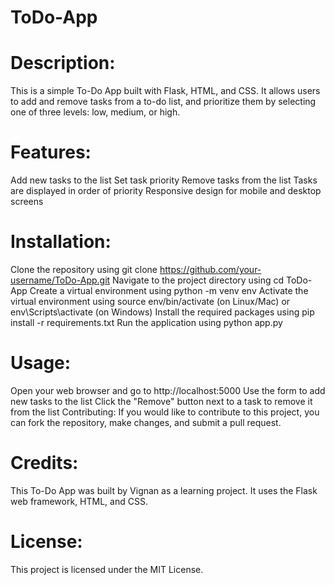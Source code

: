 # ToDo-App

# Description:
This is a simple To-Do App built with Flask, HTML, and CSS. It allows users to add and remove tasks from a to-do list, and prioritize them by selecting one of three levels: low, medium, or high.

# Features:

Add new tasks to the list
Set task priority
Remove tasks from the list
Tasks are displayed in order of priority
Responsive design for mobile and desktop screens

# Installation:

Clone the repository using git clone https://github.com/your-username/ToDo-App.git
Navigate to the project directory using cd ToDo-App
Create a virtual environment using python -m venv env
Activate the virtual environment using source env/bin/activate (on Linux/Mac) or env\Scripts\activate (on Windows)
Install the required packages using pip install -r requirements.txt
Run the application using python app.py

# Usage:

Open your web browser and go to http://localhost:5000
Use the form to add new tasks to the list
Click the "Remove" button next to a task to remove it from the list
Contributing:
If you would like to contribute to this project, you can fork the repository, make changes, and submit a pull request.

# Credits:
This To-Do App was built by Vignan as a learning project. It uses the Flask web framework, HTML, and CSS.

# License: 
This project is licensed under the MIT License.
